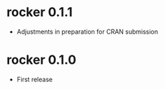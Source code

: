 rocker 0.1.1
========

* Adjustments in preparation for CRAN submission

rocker 0.1.0
========

* First release
